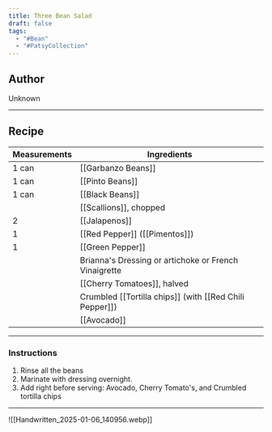 ```yaml
---
title: Three Bean Salad
draft: false
tags:
  - "#Bean"
  - "#PatsyCollection"
---
```

## Author
Unknown
___
## Recipe

| Measurements | Ingredients                                             |
| :----------- | ------------------------------------------------------- |
| 1 can        | [[Garbanzo Beans]]                                      |
| 1 can        | [[Pinto Beans]]                                         |
| 1 can        | [[Black Beans]]                                         |
|              | [[Scallions]], chopped                                  |
| 2            | [[Jalapenos]]                                           |
| 1            | [[Red Pepper]] ([[Pimentos]])                           |
| 1            | [[Green Pepper]]                                        |
|              | Brianna's Dressing or artichoke or French Vinaigrette   |
|              | [[Cherry Tomatoes]], halved                             |
|              | Crumbled [[Tortilla chips]] (with [[Red Chili Pepper]]) |
|              | [[Avocado]]<br>                                         |

___
### Instructions
1. Rinse all the beans
2. Marinate with dressing overnight.
3. Add right before serving: Avocado, Cherry Tomato's, and Crumbled tortilla chips

___
![[Handwritten_2025-01-06_140956.webp]]
